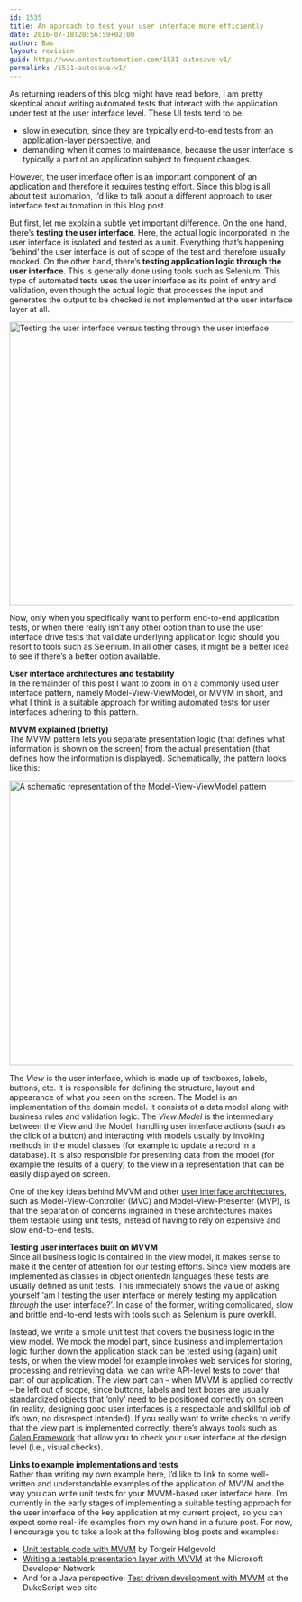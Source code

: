 ```yaml
---
id: 1535
title: An approach to test your user interface more efficiently
date: 2016-07-18T20:56:59+02:00
author: Bas
layout: revision
guid: http://www.ontestautomation.com/1531-autosave-v1/
permalink: /1531-autosave-v1/
---
```

As returning readers of this blog might have read before, I am pretty skeptical about writing automated tests that interact with the application under test at the user interface level. These UI tests tend to be:

  * slow in execution, since they are typically end-to-end tests from an application-layer perspective, and
  * demanding when it comes to maintenance, because the user interface is typically a part of an application subject to frequent changes.

However, the user interface often is an important component of an application and therefore it requires testing effort. Since this blog is all about test automation, I&#8217;d like to talk about a different approach to user interface test automation in this blog post.

But first, let me explain a subtle yet important difference. On the one hand, there&#8217;s **testing the user interface**. Here, the actual logic incorporated in the user interface is isolated and tested as a unit. Everything that&#8217;s happening &#8216;behind&#8217; the user interface is out of scope of the test and therefore usually mocked. On the other hand, there&#8217;s **testing application logic through the user interface**. This is generally done using tools such as Selenium. This type of automated tests uses the user interface as its point of entry and validation, even though the actual logic that processes the input and generates the output to be checked is not implemented at the user interface layer at all.

<a href="http://www.ontestautomation.com/?attachment_id=1532" rel="attachment wp-att-1532"><img src="http://www.ontestautomation.com/wp-content/uploads/2016/07/ui_testing.png" alt="Testing the user interface versus testing through the user interface" width="1614" height="502" class="aligncenter size-full wp-image-1532" srcset="https://www.ontestautomation.com/wp-content/uploads/2016/07/ui_testing.png 1614w, https://www.ontestautomation.com/wp-content/uploads/2016/07/ui_testing-300x93.png 300w, https://www.ontestautomation.com/wp-content/uploads/2016/07/ui_testing-768x239.png 768w, https://www.ontestautomation.com/wp-content/uploads/2016/07/ui_testing-1024x318.png 1024w" sizes="(max-width: 1614px) 100vw, 1614px" /></a>

Now, only when you specifically want to perform end-to-end application tests, or when there really isn&#8217;t any other option than to use the user interface drive tests that validate underlying application logic should you resort to tools such as Selenium. In all other cases, it might be a better idea to see if there&#8217;s a better option available.

**User interface architectures and testability**  
In the remainder of this post I want to zoom in on a commonly used user interface pattern, namely Model-View-ViewModel, or MVVM in short, and what I think is a suitable approach for writing automated tests for user interfaces adhering to this pattern.

**MVVM explained (briefly)**  
The MVVM pattern lets you separate presentation logic (that defines what information is shown on the screen) from the actual presentation (that defines how the information is displayed). Schematically, the pattern looks like this:

<a href="http://www.ontestautomation.com/?attachment_id=1533" rel="attachment wp-att-1533"><img src="http://www.ontestautomation.com/wp-content/uploads/2016/07/model-view-viewmodel.png" alt="A schematic representation of the Model-View-ViewModel pattern" width="1274" height="505" class="aligncenter size-full wp-image-1533" srcset="https://www.ontestautomation.com/wp-content/uploads/2016/07/model-view-viewmodel.png 1274w, https://www.ontestautomation.com/wp-content/uploads/2016/07/model-view-viewmodel-300x119.png 300w, https://www.ontestautomation.com/wp-content/uploads/2016/07/model-view-viewmodel-768x304.png 768w, https://www.ontestautomation.com/wp-content/uploads/2016/07/model-view-viewmodel-1024x406.png 1024w" sizes="(max-width: 1274px) 100vw, 1274px" /></a>

The _View_ is the user interface, which is made up of textboxes, labels, buttons, etc. It is responsible for defining the structure, layout and appearance of what you seen on the screen. The </em>Model</em> is an implementation of the domain model. It consists of a data model along with business rules and validation logic. The _View Model_ is the intermediary between the View and the Model, handling user interface actions (such as the click of a button) and interacting with models usually by invoking methods in the model classes (for example to update a record in a database). It is also responsible for presenting data from the model (for example the results of a query) to the view in a representation that can be easily displayed on screen.

One of the key ideas behind MVVM and other <a href="http://www.martinfowler.com/eaaDev/uiArchs.html" target="_blank">user interface architectures</a>, such as Model-View-Controller (MVC) and Model-View-Presenter (MVP), is that the separation of concerns ingrained in these architectures makes them testable using unit tests, instead of having to rely on expensive and slow end-to-end tests.

**Testing user interfaces built on MVVM**  
Since all business logic is contained in the view model, it makes sense to make it the center of attention for our testing efforts. Since view models are implemented as classes in object orientedn languages these tests are usually defined as unit tests. This immediately shows the value of asking yourself &#8216;am I testing the user interface or merely testing my application _through_ the user interface?&#8217;. In case of the former, writing complicated, slow and brittle end-to-end tests with tools such as Selenium is pure overkill.

Instead, we write a simple unit test that covers the business logic in the view model. We mock the model part, since business and implementation logic further down the application stack can be tested using (again) unit tests, or when the view model for example invokes web services for storing, processing and retrieving data, we can write API-level tests to cover that part of our application. The view part can &#8211; when MVVM is applied correctly &#8211; be left out of scope, since buttons, labels and text boxes are usually standardized objects that &#8216;only&#8217; need to be positioned correctly on screen (in reality, designing good user interfaces is a respectable and skillful job of it&#8217;s own, no disrespect intended). If you really want to write checks to verify that the view part is implemented correctly, there&#8217;s always tools such as <a href="http://galenframework.com/" target="_blank">Galen Framework</a> that allow you to check your user interface at the design level (i.e., visual checks).

**Links to example implementations and tests**  
Rather than writing my own example here, I&#8217;d like to link to some well-written and understandable examples of the application of MVVM and the way you can write unit tests for your MVVM-based user interface here. I&#8217;m currently in the early stages of implementing a suitable testing approach for the user interface of the key application at my current project, so you can expect some real-life examples from my own hand in a future post. For now, I encourage you to take a look at the following blog posts and examples:

  * <a href="http://www.syntaxsuccess.com/viewarticle/unit-testable-code-with-mvvm" target="_blank">Unit testable code with MVVM</a> by Torgeir Helgevold
  * <a href="https://msdn.microsoft.com/en-us/magazine/dn463790.aspx" target="_blank">Writing a testable presentation layer with MVVM</a> at the Microsoft Developer Network
  * And for a Java perspective: <a href="https://dukescript.com/best/practices/2015/02/16/tdd-with-dukescript.html" target="_blank">Test driven development with MVVM</a> at the DukeScript web site